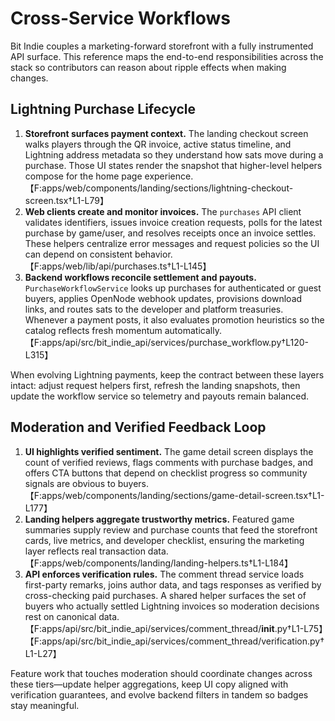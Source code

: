 # Cross-Service Workflows

Bit Indie couples a marketing-forward storefront with a fully instrumented API surface. This reference maps the
end-to-end responsibilities across the stack so contributors can reason about ripple effects when making changes.

## Lightning Purchase Lifecycle

1. **Storefront surfaces payment context.** The landing checkout screen walks players through the QR invoice,
   active status timeline, and Lightning address metadata so they understand how sats move during a purchase.
   Those UI states render the snapshot that higher-level helpers compose for the home page experience.
   【F:apps/web/components/landing/sections/lightning-checkout-screen.tsx†L1-L79】
2. **Web clients create and monitor invoices.** The `purchases` API client validates identifiers, issues invoice
   creation requests, polls for the latest purchase by game/user, and resolves receipts once an invoice settles.
   These helpers centralize error messages and request policies so the UI can depend on consistent behavior.
   【F:apps/web/lib/api/purchases.ts†L1-L145】
3. **Backend workflows reconcile settlement and payouts.** `PurchaseWorkflowService` looks up purchases for
   authenticated or guest buyers, applies OpenNode webhook updates, provisions download links, and routes sats to
   the developer and platform treasuries. Whenever a payment posts, it also evaluates promotion heuristics so the
   catalog reflects fresh momentum automatically.【F:apps/api/src/bit_indie_api/services/purchase_workflow.py†L120-L315】

When evolving Lightning payments, keep the contract between these layers intact: adjust request helpers first,
refresh the landing snapshots, then update the workflow service so telemetry and payouts remain balanced.

## Moderation and Verified Feedback Loop

1. **UI highlights verified sentiment.** The game detail screen displays the count of verified reviews, flags
   comments with purchase badges, and offers CTA buttons that depend on checklist progress so community signals are
   obvious to buyers.【F:apps/web/components/landing/sections/game-detail-screen.tsx†L1-L177】
2. **Landing helpers aggregate trustworthy metrics.** Featured game summaries supply review and purchase counts
   that feed the storefront cards, live metrics, and developer checklist, ensuring the marketing layer reflects
   real transaction data.【F:apps/web/components/landing/landing-helpers.ts†L1-L184】
3. **API enforces verification rules.** The comment thread service loads first-party remarks, joins author data,
   and tags responses as verified by cross-checking paid purchases. A shared helper surfaces the set of buyers who
   actually settled Lightning invoices so moderation decisions rest on canonical data.【F:apps/api/src/bit_indie_api/services/comment_thread/__init__.py†L1-L75】【F:apps/api/src/bit_indie_api/services/comment_thread/verification.py†L1-L27】

Feature work that touches moderation should coordinate changes across these tiers—update helper aggregations, keep
UI copy aligned with verification guarantees, and evolve backend filters in tandem so badges stay meaningful.
